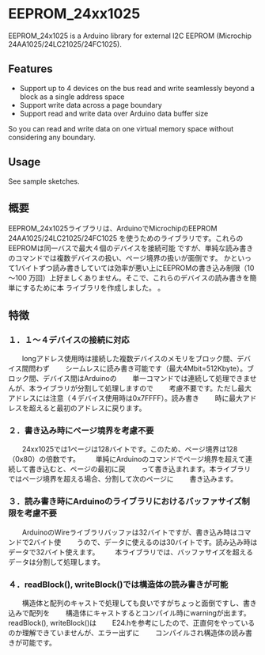 # EEPROM_24xx1025

EEPROM_24x1025 is a Arduino library for external I2C EEPROM (Microchip 24AA1025/24LC21025/24FC1025).

## Features
 * Support up to 4 devices on the bus read and write seamlessly beyond a block as a single address space
 * Support write data across a page boundary
 * Support read and write data over Arduino data buffer size

So you can read and write data on one virtual memory space without considering any boundary.

## Usage
See sample sketches.

## 概要
EEPROM_24x1025ライブラリは、ArduinoでMicrochipのEEPROM 24AA1025/24LC21025/24FC1025
を使うためのライブラリです。これらのEEPROMは同一バスで最大４個のデバイスを接続可能
ですが、単純な読み書きのコマンドでは複数デバイスの扱い、ページ境界の扱いが面倒です。
かといって1バイトずつ読み書きしていては効率が悪い上にEEPROMの書き込み制限（10～100
万回）上好ましくありません。そこで、これらのデバイスの読み書きを簡単にするために本
ライブラリを作成しました。
。
## 特徴

### １．１～４デバイスの接続に対応
　　longアドレス使用時は接続した複数デバイスのメモリをブロック間、デバイス間問わず
　　シームレスに読み書き可能です（最大4Mbit=512Kbyte）。ブロック間、デバイス間はArduinoの
　　単一コマンドでは連続して処理できませんが、本ライブラリが分割して処理しますので
　　考慮不要です。ただし最大アドレスには注意（４デバイス使用時は0x7FFFF）。読み書き
　　時に最大アドレスを超えると最初のアドレスに戻ります。

### ２．書き込み時にページ境界を考慮不要
　　24xx1025では1ページは128バイトです。このため、ページ境界は128（0x80）の倍数です。
　　単純にArduinoのコマンドでページ境界を超えて連続して書き込むと、ページの最初に戻
　　って書き込まれます。本ライブラリではページ境界を超える場合、分割して次のページに
　　書き込みます。

### ３．読み書き時にArduinoのライブラリにおけるバッファサイズ制限を考慮不要
　　ArduinoのWireライブラリバッファは32バイトですが、書き込み時はコマンドで2バイト使
　　うので、データに使えるのは30バイトです。読み込み時はデータで32バイト使えます。
　　本ライブラリでは、バッファサイズを超えるデータは分割して処理します。

### ４．readBlock(), writeBlock()では構造体の読み書きが可能
　　構造体と配列のキャストで処理しても良いですがちょっと面倒ですし、書き込みで配列を
　　構造体にキャストするとコンパイル時にwarningが出ます。readBlock(), writeBlock()は
　　E24.hを参考にしたので、正直何をやっているのか理解できていませんが、エラー出ずに
　　コンパイルされ構造体の読み書きが可能です。

